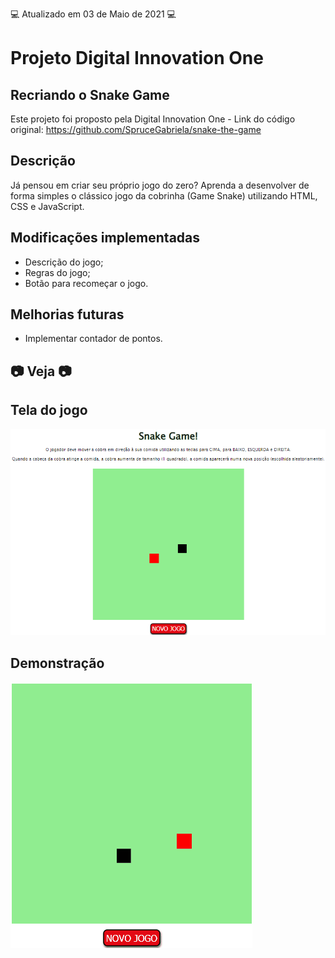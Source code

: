 💻 Atualizado em 03 de Maio de 2021 💻

# Projeto Digital Innovation One

## Recriando o Snake Game

Este projeto foi proposto pela Digital Innovation One - Link do código original: https://github.com/SpruceGabriela/snake-the-game

## Descrição

Já pensou em criar seu próprio jogo do zero? Aprenda a desenvolver de forma simples o clássico jogo da cobrinha (Game Snake) utilizando HTML, CSS e JavaScript.

## Modificações implementadas

- Descrição do jogo;
- Regras do jogo;
- Botão para recomeçar o jogo.

## Melhorias futuras

- Implementar contador de pontos.

## 📷 Veja 📷

## Tela do jogo

![IMG](github/tela1.png)

## Demonstração

![GIF](github/animacao.gif)
